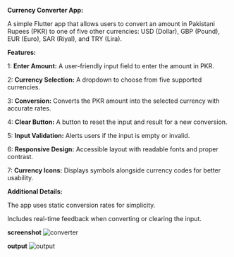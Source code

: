 **Currency Converter App:**

A simple Flutter app that allows users to convert an amount in Pakistani Rupees (PKR) to one of five other currencies:
USD (Dollar), GBP (Pound), EUR (Euro), SAR (Riyal), and TRY (Lira).

**Features:**

1: **Enter Amount:** A user-friendly input field to enter the amount in PKR.

2: **Currency Selection:** A dropdown to choose from five supported currencies.

3: **Conversion:** Converts the PKR amount into the selected currency with accurate rates.

4: **Clear Button:** A button to reset the input and result for a new conversion.

5: **Input Validation:** Alerts users if the input is empty or invalid.

6: **Responsive Design:** Accessible layout with readable fonts and proper contrast.

7: **Currency Icons:** Displays symbols alongside currency codes for better usability.

**Additional Details:**

The app uses static conversion rates for simplicity.

Includes real-time feedback when converting or clearing the input.

**screenshot**
![converter](https://github.com/user-attachments/assets/b0ca820c-1bb2-4519-8395-357c5551cefa)

**output**
![output](https://github.com/user-attachments/assets/b66e8005-5790-4fcd-8a20-6e84c9c42a01)
